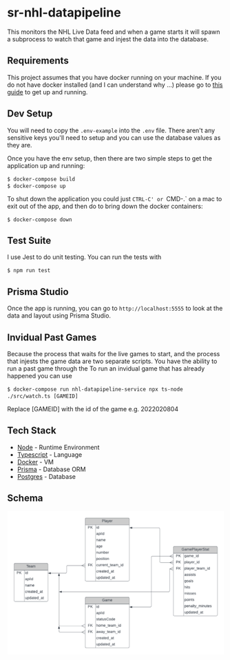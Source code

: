 # sr-nhl-datapipeline

This monitors the NHL Live Data feed and when a game starts it will spawn a subprocess to watch that game and injest the data into the database.

## Requirements

This project assumes that you have docker running on your machine. If you do not have docker installed (and I can understand why ...) please go to [this guide](https://docs.docker.com/engine/install/) to get up and running.

## Dev Setup

You will need to copy the `.env-example` into the `.env` file. There aren't any sensitive keys you'll need to setup and you can use the database values as they are.

Once you have the env setup, then there are two simple steps to get the application up and running:

```
$ docker-compose build
$ docker-compose up
```

To shut down the application you could just `CTRL-C' or `CMD-.` on a mac to exit out of the app, and then do to bring down the docker containers:

```
$ docker-compose down
```

## Test Suite

I use Jest to do unit testing. You can run the tests with

```
$ npm run test
```

## Prisma Studio

Once the app is running, you can go to `http://localhost:5555` to look at the data and layout using Prisma Studio.

## Invidual Past Games

Because the process that waits for the live games to start, and the process that injests the game data are two separate scripts. You have the ability to run a past game through the
To run an invidual game that has already happened you can use

```
$ docker-compose run nhl-datapipeline-service npx ts-node ./src/watch.ts [GAMEID]
```

Replace [GAMEID] with the id of the game e.g. 2022020804

## Tech Stack

- [Node](https://nodejs.org/en/) - Runtime Environment
- [Typescript](https://www.typescriptlang.org/) - Language
- [Docker](https://www.docker.com/) - VM
- [Prisma](https://www.prisma.io/) - Database ORM
- [Postgres](https://www.postgresql.org/) - Database

## Schema

![Database Schema](/images/db-schema.png?raw=true "DB Schema")

